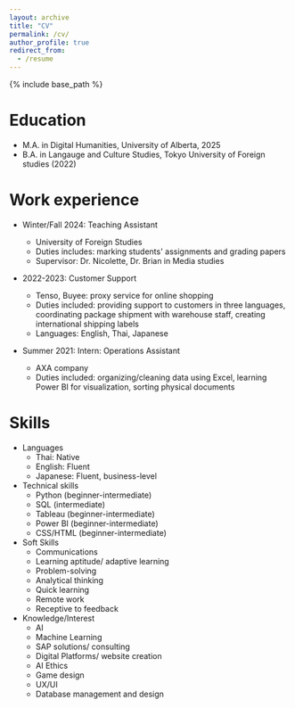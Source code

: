 ```yaml
---
layout: archive
title: "CV"
permalink: /cv/
author_profile: true
redirect_from:
  - /resume
---
```


{% include base_path %}

Education
======
* M.A. in Digital Humanities, University of Alberta, 2025
* B.A. in Langauge and Culture Studies, Tokyo University of Foreign studies (2022)

Work experience
======
* Winter/Fall 2024: Teaching Assistant
  * University of Foreign Studies
  * Duties includes: marking students' assignments and grading papers
  * Supervisor: Dr. Nicolette, Dr. Brian in Media studies

* 2022-2023: Customer Support
  * Tenso, Buyee: proxy service for online shopping
  * Duties included: providing support to customers in three languages, coordinating package shipment with warehouse staff, creating international shipping labels
  * Languages: English, Thai, Japanese

* Summer 2021: Intern: Operations Assistant
  * AXA company
  * Duties included: organizing/cleaning data using Excel, learning Power BI for visualization, sorting physical documents
  
Skills
======
* Languages
  * Thai: Native
  * English: Fluent
  * Japanese: Fluent, business-level
* Technical skills
  * Python (beginner-intermediate)
  * SQL (intermediate)
  * Tableau (beginner-intermediate)
  * Power BI (beginner-intermediate)
  * CSS/HTML (beginner-intermediate)
* Soft Skills 
  * Communications
  * Learning aptitude/ adaptive learning
  * Problem-solving
  * Analytical thinking
  * Quick learning
  * Remote work
  * Receptive to feedback
* Knowledge/Interest
  * AI
  * Machine Learning
  * SAP solutions/ consulting
  * Digital Platforms/ website creation
  * AI Ethics
  * Game design
  * UX/UI 
  * Database management and design

